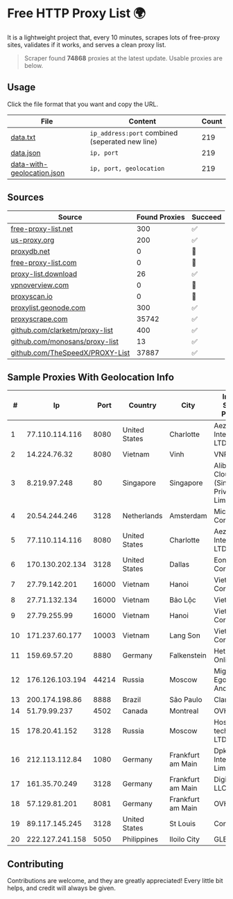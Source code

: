 
# Free HTTP Proxy List 🌍

It is a lightweight project that, every 10 minutes, scrapes lots of free-proxy sites, validates if it works, and serves a clean proxy list.


> Scraper found **74868** proxies at the latest update. Usable proxies are below.

## Usage

Click the file format that you want and copy the URL.


|File|Content|Count|
|----|-------|-----|
|[data.txt](https://raw.githubusercontent.com/themiralay/Proxy-List-World/master/data.txt)|`ip_address:port` combined (seperated new line)|219|
|[data.json](https://raw.githubusercontent.com/themiralay/Proxy-List-World/master/data.json)|`ip, port`|219|
|[data-with-geolocation.json](https://raw.githubusercontent.com/themiralay/Proxy-List-World/master/data-with-geolocation.json)|`ip, port, geolocation`|219|

## Sources

|Source|Found Proxies|Succeed|
|------|-------------|-------|
|[free-proxy-list.net](https://free-proxy-list.net)|300|✅|
|[us-proxy.org](https://www.us-proxy.org)|200|✅|
|[proxydb.net](http://proxydb.net)|0|🚫|
|[free-proxy-list.com](https://free-proxy-list.com/?page=&port=&type%5B%5D=http&type%5B%5D=https&up_time=0&search=Search)|0|🚫|
|[proxy-list.download](https://www.proxy-list.download/HTTP)|26|✅|
|[vpnoverview.com](https://vpnoverview.com/privacy/anonymous-browsing/free-proxy-servers)|0|🚫|
|[proxyscan.io](https://www.proxyscan.io)|0|🚫|
|[proxylist.geonode.com](https://proxylist.geonode.com/api/proxy-list?limit=300&page=1&sort_by=lastChecked&sort_type=desc&protocols=http,https)|300|✅|
|[proxyscrape.com](https://api.proxyscrape.com/v2/?request=displayproxies&protocol=http&timeout=10000&country=all&ssl=all&anonymity=all)|35742|✅|
|[github.com/clarketm/proxy-list](https://raw.githubusercontent.com/clarketm/proxy-list/master/proxy-list-raw.txt)|400|✅|
|[github.com/monosans/proxy-list](https://raw.githubusercontent.com/monosans/proxy-list/main/proxies/http.txt)|13|✅|
|[github.com/TheSpeedX/PROXY-List](https://raw.githubusercontent.com/TheSpeedX/PROXY-List/master/http.txt)|37887|✅|


## Sample Proxies With Geolocation Info

|#|Ip|Port|Country|City|Internet Service Provider|
|-|--|----|-------|----|-------------------------|
|1|77.110.114.116|8080|United States|Charlotte|Aeza International LTD|
|2|14.224.76.32|8080|Vietnam|Vinh|VNPT|
|3|8.219.97.248|80|Singapore|Singapore|Alibaba Cloud (Singapore) Private Limited|
|4|20.54.244.246|3128|Netherlands|Amsterdam|Microsoft Corporation|
|5|77.110.114.116|8080|United States|Charlotte|Aeza International LTD|
|6|170.130.202.134|3128|United States|Dallas|Eonix Corporation|
|7|27.79.142.201|16000|Vietnam|Hanoi|Viettel Corporation|
|8|27.71.132.134|16000|Vietnam|Bảo Lộc|Viettel Group|
|9|27.79.255.99|16000|Vietnam|Hanoi|Viettel Corporation|
|10|171.237.60.177|10003|Vietnam|Lang Son|Viettel Corporation|
|11|159.69.57.20|8880|Germany|Falkenstein|Hetzner Online GmbH|
|12|176.126.103.194|44214|Russia|Moscow|Miglovets Egor Andreevich|
|13|200.174.198.86|8888|Brazil|São Paulo|Claro S.A|
|14|51.79.99.237|4502|Canada|Montreal|OVH SAS|
|15|178.20.41.152|3128|Russia|Moscow|Hosting technology LTD|
|16|212.113.112.84|1080|Germany|Frankfurt am Main|DpkgSoft International Limited|
|17|161.35.70.249|3128|Germany|Frankfurt am Main|DigitalOcean, LLC|
|18|57.129.81.201|8081|Germany|Frankfurt am Main|OVH SAS|
|19|89.117.145.245|3128|United States|St Louis|Contabo Inc.|
|20|222.127.241.158|5050|Philippines|Iloilo City|GLBB|



## Contributing

Contributions are welcome, and they are greatly appreciated! Every
little bit helps, and credit will always be given.

